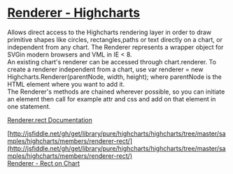 # [Renderer - Highcharts](http://api.highcharts.com/highcharts/Renderer)  

Allows direct access to the Highcharts rendering layer in order to draw primitive shapes like circles, rectangles,paths or text directly on a chart, or independent from any chart. The Renderer represents a wrapper object for SVGin modern browsers and VML in IE < 8.  
An existing chart's renderer can be accessed through chart.renderer. To create a renderer independent from a chart, use var renderer = new Highcharts.Renderer(parentNode, width, height); where parentNode is the HTML element where you want to add it.  
The Renderer's methods are chained wherever possible, so you can initiate an element then call for example attr and css and add on that element in one statement.  



[Renderer.rect Documentation](http://api.highcharts.com/highcharts/Renderer.rect)  

[http://jsfiddle.net/gh/get/library/pure/highcharts/highcharts/tree/master/samples/highcharts/members/renderer-rect/](http://jsfiddle.net/gh/get/library/pure/highcharts/highcharts/tree/master/samples/highcharts/members/renderer-rect/)  
[Renderer - Rect on Chart](http://jsfiddle.net/gh/get/library/pure/highcharts/highcharts/tree/master/samples/highcharts/members/renderer-rect-on-chart/)